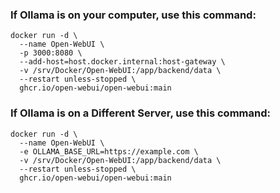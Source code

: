 ### If Ollama is on your computer, use this command:

```
docker run -d \
  --name Open-WebUI \
  -p 3000:8080 \
  --add-host=host.docker.internal:host-gateway \
  -v /srv/Docker/Open-WebUI:/app/backend/data \
  --restart unless-stopped \
  ghcr.io/open-webui/open-webui:main
```

### If Ollama is on a Different Server, use this command:

```
docker run -d \
  --name Open-WebUI \
  -e OLLAMA_BASE_URL=https://example.com \
  -v /srv/Docker/Open-WebUI:/app/backend/data \
  --restart unless-stopped \
  ghcr.io/open-webui/open-webui:main
```
